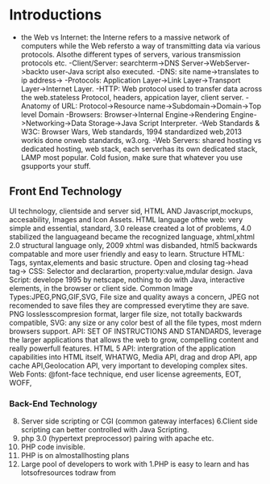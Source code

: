 # Introductions
- the Web vs Internet: the Interne refers to a massive network of computers while the Web refersto a way of transmitting data via various protocols. Alsothe different types of servers, various transmission protocols etc.
-Client/Server: searchterm->DNS Server->WebServer->backto user-Java script also executed.
-DNS: site name->translates to ip address->
-Protocols: Application Layer->Link Layer->Transport Layer->Internet Layer.
-HTTP: Web protocol used to transfer data across the web.stateless Protocol, headers, appication layer, client server. 
-Anatomy of URL: Protocol->Resource name->Subdomain->Domain->Top level Domain
-Browsers: Browser->Internal Engine->Rendering Engine->Networking->Data Storage->Java Script Interpreter.
-Web Standards & W3C: Browser Wars, Web standards, 1994 standardized web,2013 workis done onweb standards, w3.org.
-Web Servers: shared hosting vs dedicated hosting, web stack, each serverhas its own dedicated stack, LAMP most popular. Cold fusion, make sure that whatever you use gsupports your stuff.
## Front End Technology
UI technology, clientside and server sid, HTML AND Javascript,mockups, accesability, Images and Icon Assets.
HTML language ofthe web: very simple and essential, standard, 3.0 release created a lot of problems, 4.0 stabilized the languageand became the recognized language, xhtml,xhtml 2.0 structural language only, 2009 xhtml was disbanded, html5 backwards compatable and more user friendly and easy to learn.
Structure HTML: Tags, syntax,elements and basic structure. Open and closing tag->head tag->
CSS: Selector and declarartion, property:value,mdular design.
Java Script: develope 1995 by netscape, nothing to do with Java, interactive elements, in the browser or client side.
Common Image Types:JPEG,PNG,GIF,SVG, File size and quality aways a concern, JPEG not recomended to save files they are compressed everytime they are save. PNG losslesscompresion format, larger file size, not totally backwards compatible, SVG: any size or any color best of all the file types, most mdern browsers support.
API: SET OF INSTRUCTIONS AND STANDARDS, leverage the larger applications that allows the web to grow, compelling content and really powerfull features. 
HTML 5 API: intergration of the application capabilities into HTML itself, WHATWG, Media API, drag and drop API, app cache API,Geolocation API, very important to developing complex sites.
Web Fonts: @font-face technique, end user license agreements, EOT, WOFF, 
 ### Back-End Technology
 8. Server side scripting or CGI (common gateway interfaces)
 6.Client side scripting can better controlled with Java Scripting.
 7. php 3.0 (hypertext preprocessor) pairing with apache etc.
 5. PHP code invisible.
 1. PHP is on almostallhosting plans 
 1. Large pool of developers to work with
 1.PHP is easy to learn and has lotsofresources todraw from
